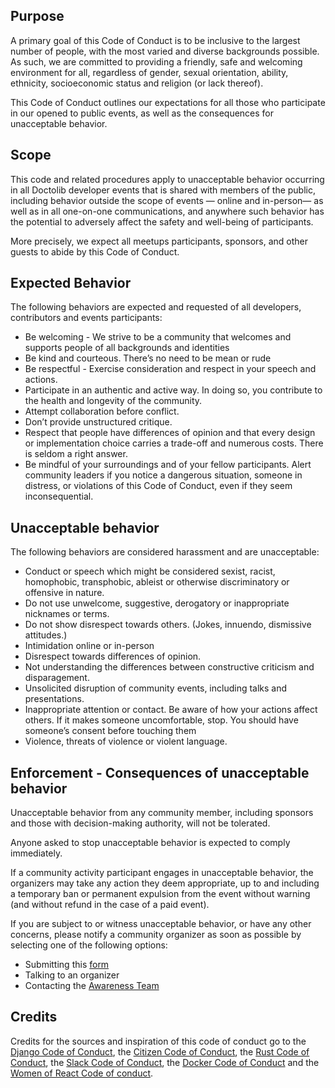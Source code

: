 ## Purpose
A primary goal of this Code of Conduct is to be inclusive to the largest number of people, with the most varied and diverse backgrounds possible. As such, we are committed to providing a friendly, safe and welcoming environment for all, regardless of gender, sexual orientation, ability, ethnicity, socioeconomic status and religion (or lack thereof).

This Code of Conduct outlines our expectations for all those who participate in our opened to public events, as well as the consequences for unacceptable behavior.

## Scope
This code and related procedures apply to unacceptable behavior occurring in all Doctolib developer events that is shared with members of the public, including behavior outside the scope of events — online and in-person— as well as in all one-on-one communications, and anywhere such behavior has the potential to adversely affect the safety and well-being of participants. 

More precisely, we expect all meetups participants, sponsors, and other guests to abide by this Code of Conduct.

## Expected Behavior
The following behaviors are expected and requested of all developers, contributors and events participants:
* Be welcoming - We strive to be a community that welcomes and supports people of all backgrounds and identities
* Be kind and courteous. There’s no need to be mean or rude
* Be respectful - Exercise consideration and respect in your speech and actions.
* Participate in an authentic and active way. In doing so, you contribute to the health and longevity of the community.
* Attempt collaboration before conflict.
* Don’t provide unstructured critique. 
* Respect that people have differences of opinion and that every design or implementation choice carries a trade-off and numerous costs. There is seldom a right answer.
* Be mindful of your surroundings and of your fellow participants. Alert community leaders if you notice a dangerous situation, someone in distress, or violations of this Code of Conduct, even if they seem inconsequential. 


## Unacceptable behavior

The following behaviors are considered harassment and are unacceptable:
* Conduct or speech which might be considered sexist, racist, homophobic, transphobic, ableist or otherwise discriminatory or offensive in nature.
* Do not use unwelcome, suggestive, derogatory or inappropriate nicknames or terms.
* Do not show disrespect towards others. (Jokes, innuendo, dismissive attitudes.)
* Intimidation online or in-person
* Disrespect towards differences of opinion.
* Not understanding the differences between constructive criticism and disparagement.
* Unsolicited  disruption of community events, including talks and presentations.
* Inappropriate attention or contact. Be aware of how your actions affect others. If it makes someone uncomfortable, stop. You should have someone’s consent before touching them
* Violence, threats of violence or violent language.

## Enforcement - Consequences of unacceptable behavior
Unacceptable behavior from any community member, including sponsors and those with decision-making authority, will not be tolerated.

Anyone asked to stop unacceptable behavior is expected to comply immediately.

If a community activity participant engages in unacceptable behavior, the organizers may take any action they deem appropriate, up to and including a temporary ban or permanent expulsion from the event without warning (and without refund in the case of a paid event).

If you are subject to or witness unacceptable behavior, or have any other concerns, please notify a community organizer as soon as possible by selecting one of the following options:
* Submitting this [form](https://forms.gle/1BV1Q2cERQXS175E8)
* Talking to an organizer
* Contacting the [Awareness Team](https://forms.gle/XRSDLs4aQDeoL6vi9)

## Credits
Credits for the sources and inspiration of this code of conduct go to the [Django Code of Conduct](https://www.djangoproject.com/conduct/), the [Citizen Code of Conduct](http://citizencodeofconduct.org/), the [Rust Code of Conduct](https://www.rust-lang.org/policies/code-of-conduct), the [Slack Code of Conduct](https://api.slack.com/community/code-of-conduct), the [Docker Code of Conduct](https://github.com/docker/code-of-conduct) and the [Women of React Code of conduct](https://womenofreact.com/code-of-conduct/).
